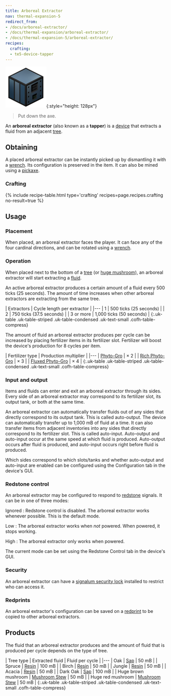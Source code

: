 ```yaml
---
title: Arboreal Extractor
nav: thermal-expansion-5
redirect_from:
- /docs/arboreal-extractor/
- /docs/thermal-expansion/arboreal-extractor/
- /docs/thermal-expansion-5/arboreal-extractor/
recipes:
  crafting:
  - te5-device-tapper
---
```


![Arboreal extractor](/assets/images/thermal-expansion-5/arboreal-extractor.png){:style="height: 128px"}

> Put down the axe.


An **arboreal extractor** (also known as a **tapper**) is a
[device](/docs/1.12/thermal-expansion-5/devices/) that extracts a fluid from an adjacent
[tree](https://minecraft.gamepedia.com/Tree).


Obtaining
---------

A placed arboreal extractor can be instantly picked up by dismantling it with a
[wrench](/docs/1.12/wrenches/). Its configuration is preserved in the item. It can
also be mined using a [pickaxe](https://minecraft.gamepedia.com/Pickaxe).

### Crafting
{% include recipe-table.html type='crafting' recipes=page.recipes.crafting no-result=true %}


Usage
-----

### Placement
When placed, an arboreal extractor faces the player. It can face any of the four
cardinal directions, and can be rotated using a [wrench](/docs/1.12/wrenches/).

### Operation
When placed next to the bottom of a [tree](https://minecraft.gamepedia.com/Tree)
(or [huge mushroom](https://minecraft.gamepedia.com/Huge_mushroom)), an arboreal
extractor will start extracting a [fluid](#products).

An active arboreal extractor produces a certain amount of a fluid every 500
ticks (25 seconds). The amount of time increases when other arboreal extractors
are extracting from the same tree.

| Extractors | Cycle length per extractor |
|---
| 1 | 500 ticks (25 seconds) |
| 2 | 750 ticks (37.5 seconds) |
| 3 or more | 1,000 ticks (50 seconds) |
{:.uk-table .uk-table-striped .uk-table-condensed .uk-text-small .cofh-table-compress}

The amount of fluid an arboreal extractor produces per cycle can be increased by
placing fertilizer items in its fertilizer slot. Fertilizer will boost the
device's production for 8 cycles per item.

| Fertilizer type | Production multiplier |
|---
| [Phyto-Gro](/docs/1.12/thermal-foundation-2/phyto-gro/) | × 2 |
| [Rich Phyto-Gro](/docs/1.12/thermal-foundation-2/rich-phyto-gro/) | × 3 |
| [Fluxed Phyto-Gro](/docs/1.12/thermal-foundation-2/fluxed-phyto-gro/) | × 4 |
{:.uk-table .uk-table-striped .uk-table-condensed .uk-text-small .cofh-table-compress}

### Input and output
Items and fluids can enter and exit an arboreal extractor through its sides.
Every side of an arboreal extractor may correspond to its fertilizer slot, its
output tank, or both at the same time.

An arboreal extractor can automatically transfer fluids out of any sides that
directly correspond to its output tank. This is called auto-output. The device
can automatically transfer up to 1,000 mB of fluid at a time. It can also
transfer items from adjacent inventories into any sides that directly correspond
to its fertilizer slot. This is called auto-input. Auto-output and auto-input
occur at the same speed at which fluid is produced. Auto-output occurs after
fluid is produced, and auto-input occurs right before fluid is produced.

Which sides correspond to which slots/tanks and whether auto-output and
auto-input are enabled can be configured using the Configuration tab in the
device's GUI.

### Redstone control
An arboreal extractor may be configured to respond to
[redstone](https://minecraft.gamepedia.com/Redstone) signals. It can be in one
of three modes:

Ignored
: Redstone control is disabled. The arboreal extractor works whenever possible.
This is the default mode.

Low
: The arboreal extractor works when *not* powered. When powered, it stops
working.

High
: The arboreal extractor only works when powered.

The current mode can be set using the Redstone Control tab in the device's GUI.

### Security
An arboreal extractor can have a [signalum security
lock](/docs/1.12/thermal-foundation-2/signalum-security-lock/) installed to restrict who can access it.

### Redprints
An arboreal extractor's configuration can be saved on a
[redprint](/docs/1.12/thermal-foundation-2/redprint/) to be copied to other arboreal extractors.


Products
--------

The fluid that an arboreal extractor produces and the amount of fluid that is
produced per cycle depends on the type of tree.

| Tree type | Extracted fluid | Fluid per cycle |
|---
| Oak | [Sap](/docs/1.12/thermal-foundation-2/sap/) | 50 mB |
| Spruce | [Resin](/docs/1.12/thermal-foundation-2/resin/) | 100 mB |
| Birch | [Resin](/docs/1.12/thermal-foundation-2/resin/) | 50 mB |
| Jungle | [Resin](/docs/1.12/thermal-foundation-2/resin/) | 50 mB |
| Acacia | [Resin](/docs/1.12/thermal-foundation-2/resin/) | 50 mB |
| Dark Oak | [Sap](/docs/1.12/thermal-foundation-2/sap/) | 100 mB |
| Huge brown mushroom | [Mushroom Stew](/docs/1.12/thermal-foundation-2/mushroom-stew/) | 50 mB |
| Huge red mushroom | [Mushroom Stew](/docs/1.12/thermal-foundation-2/mushroom-stew/) | 50 mB |
{:.uk-table .uk-table-striped .uk-table-condensed .uk-text-small .cofh-table-compress}
